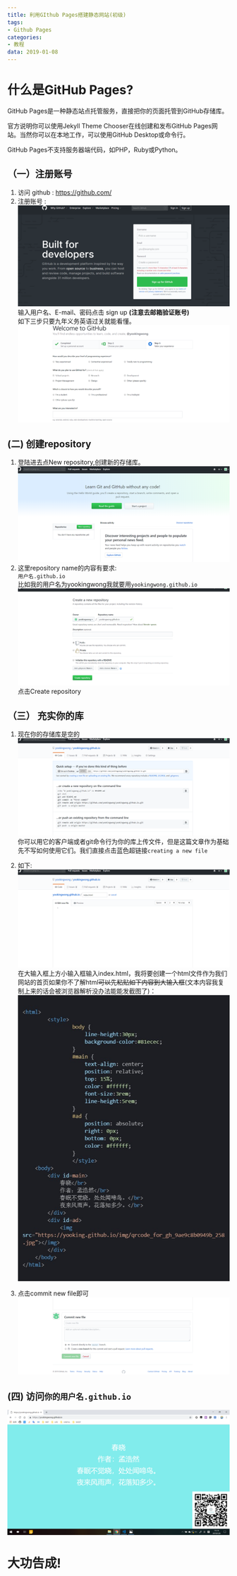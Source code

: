 ```yaml
---
title: 利用GIthub Pages搭建静态网站(初级)
tags:
- Github Pages
categories: 
- 教程
data: 2019-01-08
---
```

# 什么是GitHub Pages?

GitHub Pages是一种静态站点托管服务，直接把你的页面托管到GitHub存储库。

官方说明你可以使用Jekyll Theme Chooser在线创建和发布GitHub Pages网站。当然你可以在本地工作，可以使用GitHub Desktop或命令行。

GitHub Pages不支持服务器端代码，如PHP，Ruby或Python。

## （一）注册账号
1. 访问 github : https://github.com/
2. 注册账号 :
![](/img/github/1.png)
输入用户名、E-mail、密码点击 sign up **(注意去邮箱验证账号)**   
如下三步只要九年义务英语过关就能看懂。
![](/img/github/2.png)
## (二) 创建repository
1. 登陆进去点New repository,创建新的存储库。
![](/img/github/3.png)
2. 这里repository name的内容有要求:  
`` 用户名.github.io ``  
比如我的用户名为yookingwong我就要用`yookingwong.github.io`
![](/img/github/4.png)
点击Create repository
## （三） 充实你的库
1. 现在你的存储库是空的
![](/img/github/5.png)
你可以用它的客户端或者git命令行为你的库上传文件，但是这篇文章作为基础先不写如何使用它们。我们直接点击蓝色超链接`creating a new file`
2. 如下:
![](/img/github/6.png)
在大输入框上方小输入框输入index.html，我将要创建一个html文件作为我们网站的首页如果你不了解html~~可以先粘贴如下内容到大输入框~~(文本内容我复制上来的话会被浏览器解析没办法能能发截图了)：
![](/img/github/html.jpg)

3. 点击commit new file即可
![](/img/github/7.png)

## (四) 访问`你的用户名.github.io`
![](/img/github/8.png)

# 大功告成!


